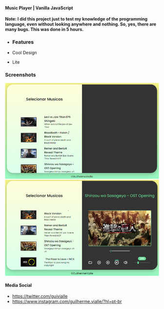 #### Music Player | Vanilla JavaScript

#### Note: I did this project just to test my knowledge of the programming language, even without looking anywhere and nothing. So, yes, there are many bugs. This was done in 5 hours.

- ### Features

- Cool Design
- Lite

### Screenshots

![](https://github.com/guilhermevialle/MusicPlayer/blob/main/MusicPlayer%20by%20Guilherme%20Vialle/Screenshots/capture.PNG)
![](https://github.com/guilhermevialle/MusicPlayer/blob/main/MusicPlayer%20by%20Guilherme%20Vialle/Screenshots/capture2.PNG)


#### Media Social

- https://twitter.com/guivialle
- https://www.instagram.com/guilherme.vialle/?hl=pt-br
